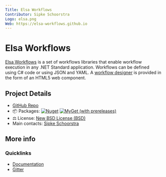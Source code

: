 ```yaml
---
Title: Elsa Workflows
Contributor: Sipke Schoorstra
Logo: elsa.png
Web: https://elsa-workflows.github.io
---
```


# Elsa Workflows

[Elsa Workflows](https://github.com/elsa-workflows/elsa-core) is a set of workflows libraries that enable workflow execution in any .NET Standard application. Workflows can be defined using C# code or using JSON and YAML. A [workflow designer](https://github.com/elsa-workflows/elsa-designer) is provided in the form of an HTML5 web component. 

## Project Details

* [GitHub Repo](https://github.com/elsa-workflows/elsa-core)
* 📦 Packages: 
  [![Nuget](https://img.shields.io/nuget/v/Elsa)](https://www.nuget.org/packages/Elsa/)
  [![MyGet (with prereleases)](https://img.shields.io/myget/elsa/vpre/Elsa.Core.svg?label=myget)](https://www.myget.org/gallery/elsa)
* ⚖ License: [New BSD License (BSD)](https://github.com/elsa-workflows/elsa-core/blob/master/LICENSE)
* Main contacts: [Sipke Schoorstra](https://github.com/sfmskywalker)

## More info

### Quicklinks

* [Documentation](https://elsa-workflows.github.io/elsa-core/)
* [Gitter](https://gitter.im/elsa-workflows/community)